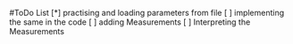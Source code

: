 #ToDo List
[*] practising and loading parameters from file
[ ] implementing the same in the code
[ ] adding Measurements
[ ] Interpreting the Measurements
